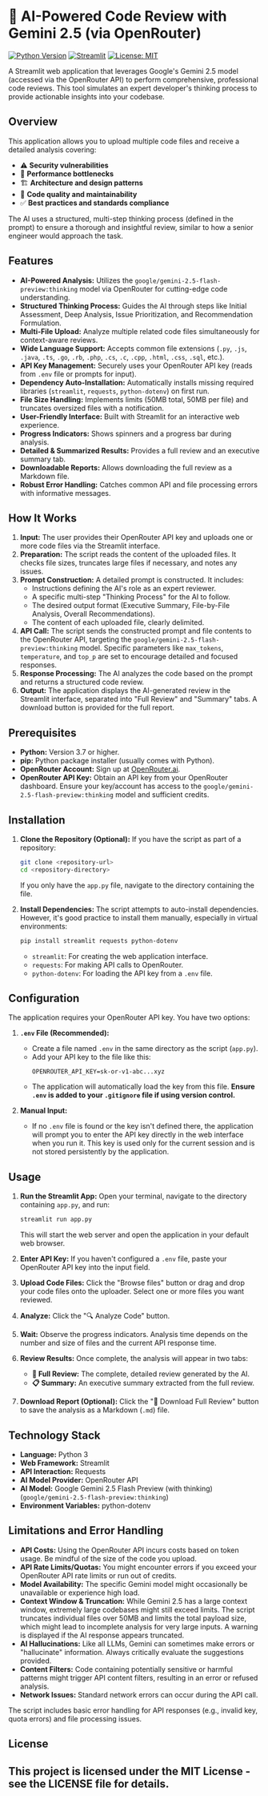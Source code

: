 # 🧠 AI-Powered Code Review with Gemini 2.5 (via OpenRouter)

[![Python Version](https://img.shields.io/badge/python-3.7+-blue.svg)](https://www.python.org/)
[![Streamlit](https://img.shields.io/badge/built%20with-Streamlit-ff69b4.svg)](https://streamlit.io)
[![License: MIT](https://img.shields.io/badge/License-MIT-yellow.svg)](https://opensource.org/licenses/MIT)

A Streamlit web application that leverages Google's Gemini 2.5 model (accessed via the OpenRouter API) to perform comprehensive, professional code reviews. This tool simulates an expert developer's thinking process to provide actionable insights into your codebase.

## Overview

This application allows you to upload multiple code files and receive a detailed analysis covering:

-   ⚠️ **Security vulnerabilities**
-   🚀 **Performance bottlenecks**
-   🏗️ **Architecture and design patterns**
-   📝 **Code quality and maintainability**
-   ✅ **Best practices and standards compliance**

The AI uses a structured, multi-step thinking process (defined in the prompt) to ensure a thorough and insightful review, similar to how a senior engineer would approach the task.

## Features

-   **AI-Powered Analysis:** Utilizes the `google/gemini-2.5-flash-preview:thinking` model via OpenRouter for cutting-edge code understanding.
-   **Structured Thinking Process:** Guides the AI through steps like Initial Assessment, Deep Analysis, Issue Prioritization, and Recommendation Formulation.
-   **Multi-File Upload:** Analyze multiple related code files simultaneously for context-aware reviews.
-   **Wide Language Support:** Accepts common file extensions (`.py`, `.js`, `.java`, `.ts`, `.go`, `.rb`, `.php`, `.cs`, `.c`, `.cpp`, `.html`, `.css`, `.sql`, etc.).
-   **API Key Management:** Securely uses your OpenRouter API key (reads from `.env` file or prompts for input).
-   **Dependency Auto-Installation:** Automatically installs missing required libraries (`streamlit`, `requests`, `python-dotenv`) on first run.
-   **File Size Handling:** Implements limits (50MB total, 50MB per file) and truncates oversized files with a notification.
-   **User-Friendly Interface:** Built with Streamlit for an interactive web experience.
-   **Progress Indicators:** Shows spinners and a progress bar during analysis.
-   **Detailed & Summarized Results:** Provides a full review and an executive summary tab.
-   **Downloadable Reports:** Allows downloading the full review as a Markdown file.
-   **Robust Error Handling:** Catches common API and file processing errors with informative messages.

## How It Works

1.  **Input:** The user provides their OpenRouter API key and uploads one or more code files via the Streamlit interface.
2.  **Preparation:** The script reads the content of the uploaded files. It checks file sizes, truncates large files if necessary, and notes any issues.
3.  **Prompt Construction:** A detailed prompt is constructed. It includes:
    *   Instructions defining the AI's role as an expert reviewer.
    *   A specific multi-step "Thinking Process" for the AI to follow.
    *   The desired output format (Executive Summary, File-by-File Analysis, Overall Recommendations).
    *   The content of each uploaded file, clearly delimited.
4.  **API Call:** The script sends the constructed prompt and file contents to the OpenRouter API, targeting the `google/gemini-2.5-flash-preview:thinking` model. Specific parameters like `max_tokens`, `temperature`, and `top_p` are set to encourage detailed and focused responses.
5.  **Response Processing:** The AI analyzes the code based on the prompt and returns a structured code review.
6.  **Output:** The application displays the AI-generated review in the Streamlit interface, separated into "Full Review" and "Summary" tabs. A download button is provided for the full report.

## Prerequisites

-   **Python:** Version 3.7 or higher.
-   **pip:** Python package installer (usually comes with Python).
-   **OpenRouter Account:** Sign up at [OpenRouter.ai](https://openrouter.ai/).
-   **OpenRouter API Key:** Obtain an API key from your OpenRouter dashboard. Ensure your key/account has access to the `google/gemini-2.5-flash-preview:thinking` model and sufficient credits.

## Installation

1.  **Clone the Repository (Optional):**
    If you have the script as part of a repository:
    ```bash
    git clone <repository-url>
    cd <repository-directory>
    ```
    If you only have the `app.py` file, navigate to the directory containing the file.

2.  **Install Dependencies:**
    The script attempts to auto-install dependencies. However, it's good practice to install them manually, especially in virtual environments:
    ```bash
    pip install streamlit requests python-dotenv
    ```
    *   `streamlit`: For creating the web application interface.
    *   `requests`: For making API calls to OpenRouter.
    *   `python-dotenv`: For loading the API key from a `.env` file.

## Configuration

The application requires your OpenRouter API key. You have two options:

1.  **`.env` File (Recommended):**
    *   Create a file named `.env` in the same directory as the script (`app.py`).
    *   Add your API key to the file like this:
        ```env
        OPENROUTER_API_KEY=sk-or-v1-abc...xyz
        ```
    *   The application will automatically load the key from this file. **Ensure `.env` is added to your `.gitignore` file if using version control.**

2.  **Manual Input:**
    *   If no `.env` file is found or the key isn't defined there, the application will prompt you to enter the API key directly in the web interface when you run it. This key is used only for the current session and is not stored persistently by the application.

## Usage

1.  **Run the Streamlit App:**
    Open your terminal, navigate to the directory containing `app.py`, and run:
    ```bash
    streamlit run app.py
    ```
    This will start the web server and open the application in your default web browser.

2.  **Enter API Key:** If you haven't configured a `.env` file, paste your OpenRouter API key into the input field.

3.  **Upload Code Files:** Click the "Browse files" button or drag and drop your code files onto the uploader. Select one or more files you want reviewed.

4.  **Analyze:** Click the "🔍 Analyze Code" button.

5.  **Wait:** Observe the progress indicators. Analysis time depends on the number and size of files and the current API response time.

6.  **Review Results:** Once complete, the analysis will appear in two tabs:
    *   **📝 Full Review:** The complete, detailed review generated by the AI.
    *   **📋 Summary:** An executive summary extracted from the full review.

7.  **Download Report (Optional):** Click the "💾 Download Full Review" button to save the analysis as a Markdown (`.md`) file.

## Technology Stack

-   **Language:** Python 3
-   **Web Framework:** Streamlit
-   **API Interaction:** Requests
-   **AI Model Provider:** OpenRouter API
-   **AI Model:** Google Gemini 2.5 Flash Preview (with thinking) (`google/gemini-2.5-flash-preview:thinking`)
-   **Environment Variables:** python-dotenv

## Limitations and Error Handling

-   **API Costs:** Using the OpenRouter API incurs costs based on token usage. Be mindful of the size of the code you upload.
-   **API Rate Limits/Quotas:** You might encounter errors if you exceed your OpenRouter API rate limits or run out of credits.
-   **Model Availability:** The specific Gemini model might occasionally be unavailable or experience high load.
-   **Context Window & Truncation:** While Gemini 2.5 has a large context window, extremely large codebases might still exceed limits. The script truncates individual files over 50MB and limits the total payload size, which might lead to incomplete analysis for very large inputs. A warning is displayed if the AI response appears truncated.
-   **AI Hallucinations:** Like all LLMs, Gemini can sometimes make errors or "hallucinate" information. Always critically evaluate the suggestions provided.
-   **Content Filters:** Code containing potentially sensitive or harmful patterns might trigger API content filters, resulting in an error or refused analysis.
-   **Network Issues:** Standard network errors can occur during the API call.

The script includes basic error handling for API responses (e.g., invalid key, quota errors) and file processing issues.

## License

This project is licensed under the MIT License - see the LICENSE file for details. 
---
